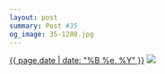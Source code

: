 ```yaml
---
layout: post
summary: Post #35
og_image: 35-1280.jpg
---
```


<p>
  <time><a href="/35">{{ page.date | date: "%B %e, %Y" }}</a></time>
  <a href="/35"><img src="{{ site.assets_url }}/35-640.jpg" srcset="{{ site.assets_url }}/35-1280.jpg 1280w, {{ site.assets_url }}/35-960.jpg 960w, {{ site.assets_url }}/35-640.jpg 640w, {{ site.assets_url }}/35-320.jpg 320w" sizes="(min-width: 700px) 50vw, calc(100vw - 2rem)" /></a>
</p>
